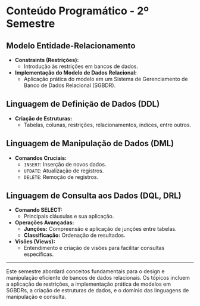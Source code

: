 # Conteúdo Programático - 2º Semestre

## Modelo Entidade-Relacionamento
- **Constraints (Restrições):**
  - Introdução às restrições em bancos de dados.
- **Implementação do Modelo de Dados Relacional:**
  - Aplicação prática do modelo em um Sistema de Gerenciamento de Banco de Dados Relacional (SGBDR).

## Linguagem de Definição de Dados (DDL)
- **Criação de Estruturas:**
  - Tabelas, colunas, restrições, relacionamentos, índices, entre outros.
  
## Linguagem de Manipulação de Dados (DML)
- **Comandos Cruciais:**
  - `INSERT`: Inserção de novos dados.
  - `UPDATE`: Atualização de registros.
  - `DELETE`: Remoção de registros.

## Linguagem de Consulta aos Dados (DQL, DRL)
- **Comando SELECT:**
  - Principais cláusulas e sua aplicação.
- **Operações Avançadas:**
  - **Junções:** Compreensão e aplicação de junções entre tabelas.
  - **Classificação:** Ordenação de resultados.
- **Visões (Views):**
  - Entendimento e criação de visões para facilitar consultas específicas.

---

Este semestre abordará conceitos fundamentais para o design e manipulação eficiente de bancos de dados relacionais. Os tópicos incluem a aplicação de restrições, a implementação prática de modelos em SGBDRs, a criação de estruturas de dados, e o domínio das linguagens de manipulação e consulta.